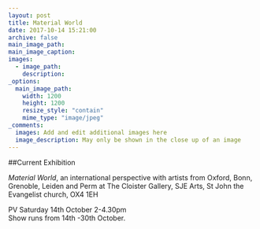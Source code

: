```yaml
---
layout: post
title: Material World
date: 2017-10-14 15:21:00
archive: false
main_image_path: 
main_image_caption: 
images:
  - image_path: 
    description: 
_options:
  main_image_path:
    width: 1200
    height: 1200
    resize_style: "contain"
    mime_type: "image/jpeg"
_comments:
  images: Add and edit additional images here
  image_description: May only be shown in the close up of an image
---
```


##Current Exhibition

*Material World*, an international perspective with artists from Oxford, Bonn, Grenoble, Leiden and Perm at The Cloister Gallery, SJE Arts, St John the Evangelist church, OX4 1EH  

PV Saturday 14th October 2-4.30pm  
Show runs from 14th -30th October.